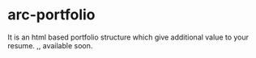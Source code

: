 # arc-portfolio
It is an html based portfolio structure which give additional value to your resume. ,,
available soon.

